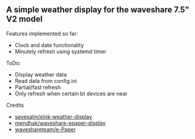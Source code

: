 A simple weather display for the waveshare 7.5" V2 model
--

Features implemented so far:
- Clock and date functionality
- Minutely refresh using systemd timer

ToDo:
- Display weather data
- Read data from config.ini
- Partial/fast refresh
- Only refresh when certain bt devices are near

Credits
- [sevesalm/eInk-weather-display](https://github.com/sevesalm/eInk-weather-display)
- [mendhak/waveshare-epaper-display](https://github.com/mendhak/waveshare-epaper-display)
- [waveshareteam/e-Paper](https://github.com/waveshareteam/e-Paper/tree/master/RaspberryPi_JetsonNano/python/lib/waveshare_epd)
